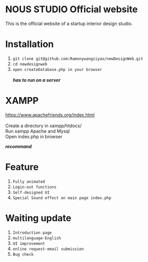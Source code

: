 # NOUS STUDIO Official website
This is the official website of a startup interior design studio. 

# Installation
1. `git clone git@github.com:Ramonywangziyao/newDesignWeb.git`
2. `cd newdesignweb`
3. `open createDatabase.php in your browser`</br></br>
*******has to run on a server*******

# XAMPP
https://www.apachefriends.org/index.html</br></br>
Create a directory in xampp/htdocs/</br>
Run xampp Apache and Mysql</br>
Open index.php in browser

*******recommand*******

# Feature
1. `Fully animated`
2. `Login-out functions`
3. `Self-designed UI`
4. `Special Sound effect on main page index.php`

# Waiting update
1. `Introduction page`
2. `multilanguage-English`
3. `UI improvement`
4. `online request-email submission`
5. `Bug check`

